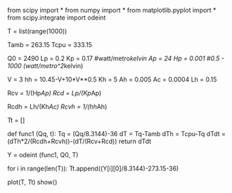 from scipy import *
from numpy import *
from matplotlib.pyplot import *
from scipy.integrate import odeint

T = list(range(1000))


Tamb = 263.15
Tcpu = 333.15

Q0 = 2490
Lp = 0.2
Kp = 0.17 #watt/metro*kelvin
Ap = 24
Hp = 0.001 #0.5 - 1000 (watt/metro^2*kelvin)


V = 3
hh = 10.45-V+10*V**0.5
Kh = 5
Ah = 0.005
Ac = 0.0004
Lh = 0.15

Rcv = 1/(Hp*Ap)
Rcd = Lp/(Kp*Ap)

Rcdh = Lh/(Kh*Ac)
Rcvh = 1/(hh*Ah)

Tt = []

def func1 (Qq, t):
    Tq = (Qq/8.3144)-36
    dT = Tq-Tamb
    dTh = Tcpu-Tq
    dTdt = (dTh*2/(Rcdh+Rcvh))-(dT/(Rcv+Rcd))
    return dTdt

Y = odeint (func1, Q0, T)

for i in range(len(T)):
    Tt.append((Y[i][0]/8.3144)-273.15-36)



plot(T, Tt)
show()
